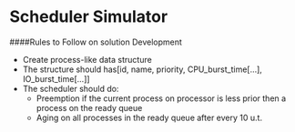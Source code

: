 Scheduler Simulator
============

####Rules to Follow on solution Development
* Create process-like data structure 
* The structure should has[id, name, priority, CPU_burst_time[…], IO_burst_time[…]]
* The scheduler should do:
   * Preemption if the current process on processor is less prior then a process on the ready queue
   * Aging on all processes in the ready queue after every 10 u.t.

